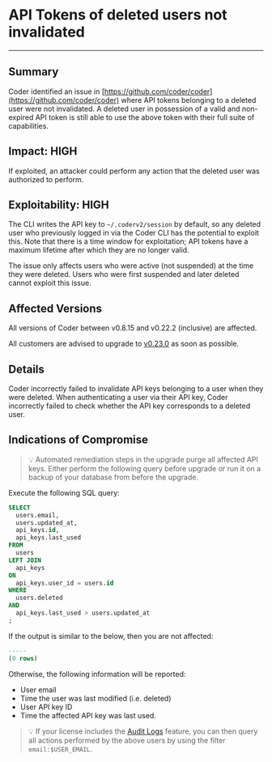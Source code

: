 # API Tokens of deleted users not invalidated

---

## Summary

Coder identified an issue in [https://github.com/coder/coder](https://github.com/coder/coder) where API tokens belonging to a deleted user were not invalidated. A deleted user in possession of a valid and non-expired API token is still able to use the above token with their full suite of capabilities.

## Impact: HIGH

If exploited, an attacker could perform any action that the deleted user was authorized to perform.

## Exploitability: HIGH

The CLI writes the API key to `~/.coderv2/session` by default, so any deleted user who previously logged in via the Coder CLI has the potential to exploit this. Note that there is a time window for exploitation; API tokens have a maximum lifetime after which they are no longer valid.

The issue only affects users who were active (not suspended) at the time they were deleted. Users who were first suspended and later deleted cannot exploit this issue.

## Affected Versions

All versions of Coder between v0.8.15 and v0.22.2 (inclusive) are affected.

All customers are advised to upgrade to [v0.23.0](https://github.com/coder/coder/releases/tag/v0.23.0) as soon as possible.

## Details

Coder incorrectly failed to invalidate API keys belonging to a user when they were deleted. When authenticating a user via their API key, Coder incorrectly failed to check whether the API key corresponds to a deleted user.

## Indications of Compromise

> 💡 Automated remediation steps in the upgrade purge all affected API keys. Either perform the following query before upgrade or run it on a backup of your database from before the upgrade.

Execute the following SQL query:

```sql
SELECT
  users.email,
  users.updated_at,
  api_keys.id,
  api_keys.last_used
FROM
  users
LEFT JOIN
  api_keys
ON
  api_keys.user_id = users.id
WHERE
  users.deleted
AND
  api_keys.last_used > users.updated_at
;
```

If the output is similar to the below, then you are not affected:

```sql
-----
(0 rows)
```

Otherwise, the following information will be reported:

- User email
- Time the user was last modified (i.e. deleted)
- User API key ID
- Time the affected API key was last used.

> 💡 If your license includes the [Audit Logs](https://coder.com/docs/v2/latest/admin/audit-logs#filtering-logs) feature, you can then query all actions performed by the above users by using the filter `email:$USER_EMAIL`.
